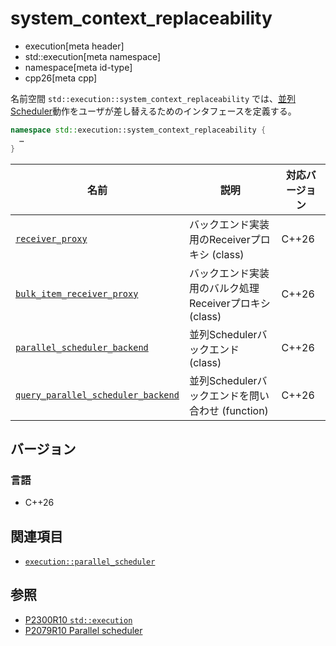 # system_context_replaceability
* execution[meta header]
* std::execution[meta namespace]
* namespace[meta id-type]
* cpp26[meta cpp]

名前空間 `std::execution::system_context_replaceability` では、[並列Scheduler](parallel_scheduler.md)動作をユーザが差し替えるためのインタフェースを定義する。

```cpp
namespace std::execution::system_context_replaceability {
  …
}
```

| 名前 | 説明 | 対応バージョン |
|------|------|----------------|
| [`receiver_proxy`](system_context_replaceability/receiver_proxy.md.nolink) | バックエンド実装用のReceiverプロキシ (class) | C++26 |
| [`bulk_item_receiver_proxy`](system_context_replaceability/bulk_item_receiver_proxy.md.nolink) | バックエンド実装用のバルク処理Receiverプロキシ (class) | C++26 |
| [`parallel_scheduler_backend`](system_context_replaceability/parallel_scheduler_backend.md.nolink) | 並列Schedulerバックエンド (class) | C++26 |
| [`query_parallel_scheduler_backend`](system_context_replaceability/query_parallel_scheduler_backend.md.nolink) | 並列Schedulerバックエンドを問い合わせ (function) | C++26 |


## バージョン
### 言語
- C++26


## 関連項目
- [`execution::parallel_scheduler`](parallel_scheduler.md)


## 参照
- [P2300R10 `std::execution`](https://www.open-std.org/jtc1/sc22/wg21/docs/papers/2024/p2300r10.html)
- [P2079R10 Parallel scheduler](https://open-std.org/jtc1/sc22/wg21/docs/papers/2025/p2079r10.html)
